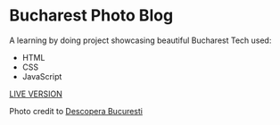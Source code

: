 # Bucharest Photo Blog 

A learning by doing project showcasing beautiful Bucharest
Tech used:
* HTML 
* CSS
* JavaScript

[LIVE VERSION](https://confident-johnson-4b4301.netlify.com/)

Photo credit to [Descopera Bucuresti](https://www.facebook.com/descoperabucurestiul/)

